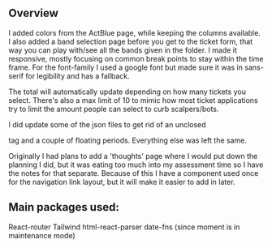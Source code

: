 Overview
-------------------------------
I added colors from the ActBlue page, while keeping the columns available. 
I also added a band selection page before you get to the ticket form, that way you can play with/see all the bands given in the folder. 
I made it responsive, mostly focusing on common break points to stay within the time frame.
For the font-family I used a google font but made sure it was in sans-serif for legibility and has a fallback.

The total will automatically update depending on how many tickets you select.
There's also a max limit of 10 to mimic how most ticket applications try to limit the amount people can select to curb scalpers/bots.

I did update some of the json files to get rid of an unclosed <p> tag and a couple of floating periods. Everything else was left the same.

Originally I had plans to add a 'thoughts' page where I would put down the planning I did, but it was eating too much into my assessment time so I have the notes for that separate.
Because of this I have a component used once for the navigation link layout, but it will make it easier to add in later.

Main packages used:
----------------------------
React-router
Tailwind
html-react-parser
date-fns (since moment is in maintenance mode)
